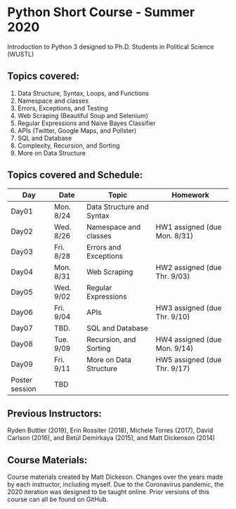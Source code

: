 # Python Short Course - Summer 2020

Introduction to Python 3 designed to Ph.D. Students in Political Science (WUSTL)

## Topics covered:


1. Data Structure, Syntax, Loops, and Functions
2. Namespace and classes
3. Errors, Exceptions, and Testing
4. Web Scraping (Beautiful Soup and Selenium)
5. Regular Expressions and Naive Bayes Classifier
6. APIs (Twitter, Google Maps, and Pollster)
7. SQL and Database
8. Complexity, Recursion, and Sorting
9. More on Data Structure


## Topics covered and Schedule:

| Day   | Date      | Topic                        | Homework				      |
|------ |-----------|------------------------------|------------------------------|
| Day01 | Mon. 8/24 | Data Structure and Syntax    |	                		  |	  
| Day02 | Wed. 8/26 | Namespace and classes        | HW1 assigned (due Mon. 8/31) |
| Day03 | Fri. 8/28 | Errors and Exceptions        |	                          |
| Day04 | Mon. 8/31 | Web Scraping                 | HW2 assigned (due Thr. 9/03) |
| Day05 | Wed. 9/02 | Regular Expressions          |							  |
| Day06 | Fri. 9/04 | APIs                         | HW3 assigned (due Thr. 9/10) |
| Day07 | TBD.      | SQL and Database	           | 							  |
| Day08 | Tue. 9/09 | Recursion, and Sorting       | HW4 assigned (due Mon. 9/14) |
| Day09 | Fri. 9/11 | More on Data Structure       | HW5 assigned (due Thr. 9/17) |
| Poster session    | TBD                          | 					          | 


## Previous Instructors:
Ryden Buttler (2019), Erin Rossiter (2018),  Michele Torres (2017), David Carlson (2016), and Betül Demirkaya (2015), and Matt Dickenson (2014)

## Course Materials:
Course materials created by Matt Dickeson. Changes over the years made by each instructor, including myself. Due to the Coronavirus pandemic, the 2020 iteration was designed to be taught online. Prior versions of this course can all be found on GitHub.

